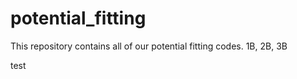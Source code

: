# potential_fitting
This repository contains all of our potential fitting codes. 1B, 2B, 3B 

test 
